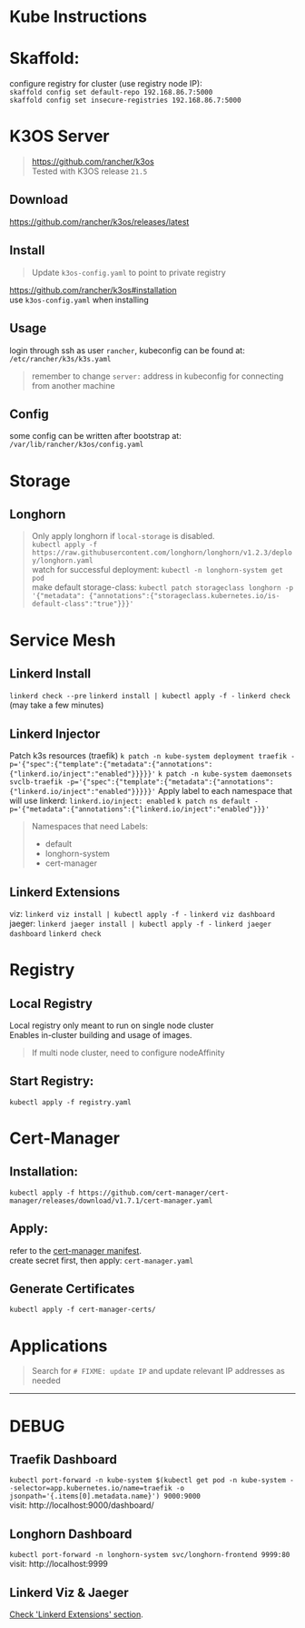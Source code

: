# Kube Instructions

# Skaffold:
configure registry for cluster (use registry node IP):  
`skaffold config set default-repo 192.168.86.7:5000`  
`skaffold config set insecure-registries 192.168.86.7:5000`


# K3OS Server
> https://github.com/rancher/k3os  
> Tested with K3OS release `21.5`

## Download
https://github.com/rancher/k3os/releases/latest

## Install
> Update `k3os-config.yaml` to point to private registry  

https://github.com/rancher/k3os#installation  
use `k3os-config.yaml` when installing

## Usage
login through ssh as user `rancher`, kubeconfig can be found at:  
`/etc/rancher/k3s/k3s.yaml`  
> remember to change `server:` address in kubeconfig for connecting from another machine

## Config
some config can be written after bootstrap at:  
`/var/lib/rancher/k3os/config.yaml`


# Storage
## Longhorn
> Only apply longhorn if `local-storage` is disabled.  
`kubectl apply -f https://raw.githubusercontent.com/longhorn/longhorn/v1.2.3/deploy/longhorn.yaml`  
watch for successful deployment: `kubectl -n longhorn-system get pod`  
make default storage-class: `kubectl patch storageclass longhorn -p '{"metadata": {"annotations":{"storageclass.kubernetes.io/is-default-class":"true"}}}'`


# Service Mesh
## Linkerd Install
`linkerd check --pre`
`linkerd install | kubectl apply -f -`
`linkerd check` (may take a few minutes)

## Linkerd Injector
Patch k3s resources (traefik)
`k patch -n kube-system deployment traefik -p='{"spec":{"template":{"metadata":{"annotations":{"linkerd.io/inject":"enabled"}}}}}'`
`k patch -n kube-system daemonsets svclb-traefik -p='{"spec":{"template":{"metadata":{"annotations":{"linkerd.io/inject":"enabled"}}}}}'`
Apply label to each namespace that will use linkerd:  `linkerd.io/inject: enabled`
`k patch ns default -p='{"metadata":{"annotations":{"linkerd.io/inject":"enabled"}}}'`
> Namespaces that need Labels:
> - default
> - longhorn-system
> - cert-manager

## Linkerd Extensions
viz: `linkerd viz install | kubectl apply -f -`
`linkerd viz dashboard`
jaeger: `linkerd jaeger install | kubectl apply -f -`
`linkerd jaeger dashboard`
`linkerd check`


# Registry
## Local Registry
Local registry only meant to run on single node cluster  
Enables in-cluster building and usage of images.
> If multi node cluster, need to configure nodeAffinity  

## Start Registry:
`kubectl apply -f registry.yaml`


# Cert-Manager
## Installation:
`kubectl apply -f https://github.com/cert-manager/cert-manager/releases/download/v1.7.1/cert-manager.yaml`

## Apply:
refer to the [cert-manager manifest](./cert-manager.yaml).  
create secret first, then apply: `cert-manager.yaml`

## Generate Certificates
`kubectl apply -f cert-manager-certs/`


# Applications
> Search for `# FIXME: update IP` and update relevant IP addresses as needed

---

# DEBUG
## Traefik Dashboard
`kubectl port-forward -n kube-system $(kubectl get pod -n kube-system --selector=app.kubernetes.io/name=traefik -o jsonpath='{.items[0].metadata.name}') 9000:9000`  
visit: http://localhost:9000/dashboard/

## Longhorn Dashboard
`kubectl port-forward -n longhorn-system svc/longhorn-frontend 9999:80`  
visit: http://localhost:9999

## Linkerd Viz & Jaeger
[Check 'Linkerd Extensions' section](##Linkerd-Extensions).

